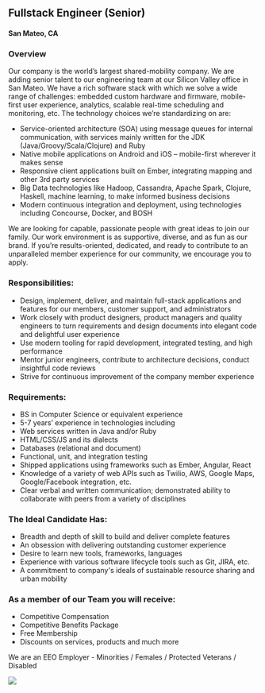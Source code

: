 ## Fullstack Engineer (Senior)
#### San Mateo, CA

### Overview
Our company is the world’s largest shared-mobility company.  We are adding senior talent to our engineering team at our Silicon Valley office in San Mateo. We have a rich software stack with which we solve a wide range of challenges: embedded custom hardware and firmware, mobile-first user experience, analytics, scalable real-time scheduling and monitoring, etc.
The technology choices we’re standardizing on are:
+	Service-oriented architecture (SOA) using message queues for internal communication, with services mainly written for the JDK (Java/Groovy/Scala/Clojure) and Ruby
+	Native mobile applications on Android and iOS – mobile-first wherever it makes sense
+	Responsive client applications built on Ember, integrating mapping and other 3rd party services
+	Big Data technologies like Hadoop, Cassandra, Apache Spark, Clojure, Haskell, machine learning, to make informed business decisions
+	Modern continuous integration and deployment, using technologies including Concourse, Docker, and BOSH

We are looking for capable, passionate people with great ideas to join our family. Our work environment is as supportive, diverse, and as fun as our brand. If you’re results-oriented, dedicated, and ready to contribute to an unparalleled member experience for our community, we encourage you to apply.

### Responsibilities:
+	Design, implement, deliver, and maintain full-stack applications and features for our members, customer support, and administrators
+	Work closely with product designers, product managers and quality engineers to turn requirements and design documents into elegant code and delightful user experience
+	Use modern tooling for rapid development, integrated testing, and high performance
+	Mentor junior engineers, contribute to architecture decisions, conduct insightful code reviews
+	Strive for continuous improvement of the company member experience

### Requirements:
+	BS in Computer Science or equivalent experience
+	5-7 years’ experience in technologies including
  + Web services written in Java and/or Ruby
  + HTML/CSS/JS and its dialects
  + Databases (relational and document)
  + Functional, unit, and integration testing
+	Shipped applications using frameworks such as Ember, Angular, React
+	Knowledge of a variety of web APIs such as Twilio, AWS, Google Maps, Google/Facebook integration, etc.
+	Clear verbal and written communication; demonstrated ability to collaborate with peers from a variety of disciplines

### The Ideal Candidate Has:
+	Breadth and depth of skill to build and deliver complete features
+	An obsession with delivering outstanding customer experience
+	Desire to learn new tools, frameworks, languages
+	Experience with various software lifecycle tools such as Git, JIRA, etc.
+	A commitment to company's ideals of sustainable resource sharing and urban mobility

### As a member of our Team you will receive:
+	Competitive Compensation
+	Competitive Benefits Package
+	Free Membership
+	Discounts on services, products and much more

We are an EEO Employer - Minorities / Females / Protected Veterans / Disabled


[<img src='https://dabuttonfactory.com/button.png?t=Apply&f=Calibri-Bold&ts=24&tc=fff&tshs=1&tshc=000&hp=20&vp=8&c=5&bgt=gradient&bgc=3d85c6&ebgc=073763'>](https://letsrockit.co/users/auth/github?interested=true&job_id=wmlwy2fy-fullstack-engineer-senior)
